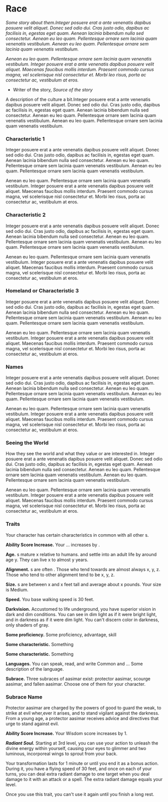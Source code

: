 # Race

_Some story about them.Integer posuere erat a ante venenatis dapibus posuere velit aliquet. Donec sed odio dui. Cras justo odio, dapibus ac facilisis in, egestas eget quam. Aenean lacinia bibendum nulla sed consectetur. Aenean eu leo quam. Pellentesque ornare sem lacinia quam venenatis vestibulum. Aenean eu leo quam. Pellentesque ornare sem lacinia quam venenatis vestibulum._

_Aenean eu leo quam. Pellentesque ornare sem lacinia quam venenatis vestibulum. Integer posuere erat a ante venenatis dapibus posuere velit aliquet. Maecenas faucibus mollis interdum. Praesent commodo cursus magna, vel scelerisque nisl consectetur et. Morbi leo risus, porta ac consectetur ac, vestibulum at eros._

- Writer of the story, _Source of the story_

A description of the culture a bit.Integer posuere erat a ante venenatis dapibus posuere velit aliquet. Donec sed odio dui. Cras justo odio, dapibus ac facilisis in, egestas eget quam. Aenean lacinia bibendum nulla sed consectetur. Aenean eu leo quam. Pellentesque ornare sem lacinia quam venenatis vestibulum. Aenean eu leo quam. Pellentesque ornare sem lacinia quam venenatis vestibulum.

### Characteristic 1

Integer posuere erat a ante venenatis dapibus posuere velit aliquet. Donec sed odio dui. Cras justo odio, dapibus ac facilisis in, egestas eget quam. Aenean lacinia bibendum nulla sed consectetur. Aenean eu leo quam. Pellentesque ornare sem lacinia quam venenatis vestibulum. Aenean eu leo quam. Pellentesque ornare sem lacinia quam venenatis vestibulum.

Aenean eu leo quam. Pellentesque ornare sem lacinia quam venenatis vestibulum. Integer posuere erat a ante venenatis dapibus posuere velit aliquet. Maecenas faucibus mollis interdum. Praesent commodo cursus magna, vel scelerisque nisl consectetur et. Morbi leo risus, porta ac consectetur ac, vestibulum at eros.

### Characteristic 2

Integer posuere erat a ante venenatis dapibus posuere velit aliquet. Donec sed odio dui. Cras justo odio, dapibus ac facilisis in, egestas eget quam. Aenean lacinia bibendum nulla sed consectetur. Aenean eu leo quam. Pellentesque ornare sem lacinia quam venenatis vestibulum. Aenean eu leo quam. Pellentesque ornare sem lacinia quam venenatis vestibulum.

Aenean eu leo quam. Pellentesque ornare sem lacinia quam venenatis vestibulum. Integer posuere erat a ante venenatis dapibus posuere velit aliquet. Maecenas faucibus mollis interdum. Praesent commodo cursus magna, vel scelerisque nisl consectetur et. Morbi leo risus, porta ac consectetur ac, vestibulum at eros.

### Homeland or Characteristic 3

Integer posuere erat a ante venenatis dapibus posuere velit aliquet. Donec sed odio dui. Cras justo odio, dapibus ac facilisis in, egestas eget quam. Aenean lacinia bibendum nulla sed consectetur. Aenean eu leo quam. Pellentesque ornare sem lacinia quam venenatis vestibulum. Aenean eu leo quam. Pellentesque ornare sem lacinia quam venenatis vestibulum.

Aenean eu leo quam. Pellentesque ornare sem lacinia quam venenatis vestibulum. Integer posuere erat a ante venenatis dapibus posuere velit aliquet. Maecenas faucibus mollis interdum. Praesent commodo cursus magna, vel scelerisque nisl consectetur et. Morbi leo risus, porta ac consectetur ac, vestibulum at eros.

### <Race> Names

Integer posuere erat a ante venenatis dapibus posuere velit aliquet. Donec sed odio dui. Cras justo odio, dapibus ac facilisis in, egestas eget quam. Aenean lacinia bibendum nulla sed consectetur. Aenean eu leo quam. Pellentesque ornare sem lacinia quam venenatis vestibulum. Aenean eu leo quam. Pellentesque ornare sem lacinia quam venenatis vestibulum.

Aenean eu leo quam. Pellentesque ornare sem lacinia quam venenatis vestibulum. Integer posuere erat a ante venenatis dapibus posuere velit aliquet. Maecenas faucibus mollis interdum. Praesent commodo cursus magna, vel scelerisque nisl consectetur et. Morbi leo risus, porta ac consectetur ac, vestibulum at eros.

### Seeing the World

How they see the world and what they value or are interested in. Integer posuere erat a ante venenatis dapibus posuere velit aliquet. Donec sed odio dui. Cras justo odio, dapibus ac facilisis in, egestas eget quam. Aenean lacinia bibendum nulla sed consectetur. Aenean eu leo quam. Pellentesque ornare sem lacinia quam venenatis vestibulum. Aenean eu leo quam. Pellentesque ornare sem lacinia quam venenatis vestibulum.

Aenean eu leo quam. Pellentesque ornare sem lacinia quam venenatis vestibulum. Integer posuere erat a ante venenatis dapibus posuere velit aliquet. Maecenas faucibus mollis interdum. Praesent commodo cursus magna, vel scelerisque nisl consectetur et. Morbi leo risus, porta ac consectetur ac, vestibulum at eros.

### <Race> Traits

Your <race> character has certain characteristics in common with all other <race>s.

**Ability Score Increase.** Your ... increases by .

**Age.** <Races>s mature x relative to humans. and settle into an adult life by around age y. They can live x to almost y years.

**Alignment.** <Race>s are often <alignment>. Those who tend towards <other alignment> are almost always x, y, z. Those who tend to other alignment tend to be x, y, z.

**Size.** <Race>s are between x and x feet tall and average about x pounds. Your size is Medium.

**Speed.** You base walking speed is 30 feet.

**Darkvision.** Accustomed to life underground, you have superior vision in dark and dim conditions. You can see in dim light as if it were bright light, and in darkness as if it were dim light. You can't discern color in darkness, only shaders of gray.

**Some proficiency.** Some proficiency, advantage, skill

**Some characteristic.** Something

**Some characteristic.** Something

**Languages.** You can speak, read, and write Common and ... Some description of the language.

**Subrace.** Three subraces of aasimar exist: protector aasimar, scourge aasimar, and fallen aasimar. Choose
one of them for your character.

### Subrace Name

Protector aasimar are charged by the powers of good to guard the weak, to strike at evil wher,ever it arises, and to stand vigilant against the darkness. From a young age, a protector aasimar receives advice and directives that urge to stand against evil.

**Ability Score Increase.** Your Wisdom score increases by 1.

**_Radiant Soul._** Starting at 3rd level, you can use your action to unleash the divine energy within yourself, causing your eyes to glimmer and two luminous, incorporeal wings to sprout from your back.

Your transformation lasts for 1 minute or until you end it as a bonus action. During it, you have a flying speed of 30 feet, and once on each of your turns, you can deal extra radiant damage to one target when you deal damage to it with an attack or a spell. The extra radiant damage equals your level.

Once you use this trait, you can't use it again until you finish a long rest.
